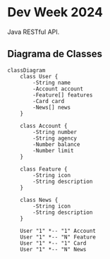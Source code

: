 # Dev Week 2024

Java RESTful API.

## Diagrama de Classes

```mermaid
classDiagram
	class User {
		-String name
		-Account account
		-Feature[] features
		-Card card
		-News[] news
	}

	class Account {
		-String number
		-String agency
		-Number balance
		-Number limit
	}

	class Feature {
		-String icon
		-String description
	}

	class News {
		-String icon
		-String description
	}

	User "1" *-- "1" Account
	User "1" *-- "N" Feature
	User "1" *-- "1" Card
	User "1" *-- "N" News
```
